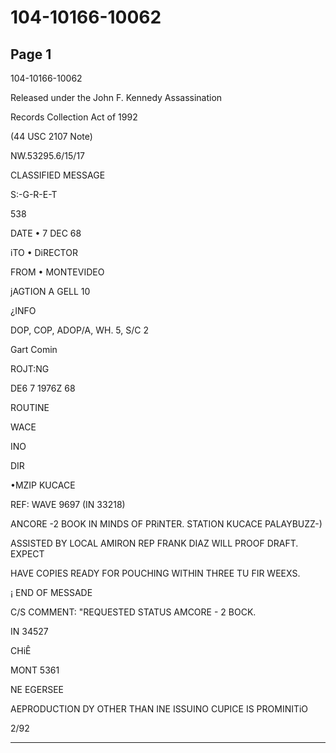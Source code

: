 # 104-10166-10062

## Page 1

104-10166-10062

Released under the John F. Kennedy Assassination

Records Collection Act of 1992

(44 USC 2107 Note)

NW.53295.6/15/17

CLASSIFIED MESSAGE

S:-G-R-E-T

538

DATE • 7 DEC 68

iTO • DiRECTOR

FROM • MONTEVIDEO

jAGTION A GELL 10

¿INFO

DOP, COP, ADOP/A, WH. 5, S/C 2

Gart Comin

ROJT:NG

DE6 7 1976Z 68

ROUTINE

WACE

INO

DIR

•MZIP KUCACE

REF: WAVE 9697 (IN 33218)

ANCORE -2 BOOK IN MINDS OF PRiNTER. STATION KUCACE PALAYBUZZ-)

ASSISTED BY LOCAL AMIRON REP FRANK DIAZ WILL PROOF DRAFT. EXPECT

HAVE COPIES READY FOR POUCHING WITHIN THREE TU FIR WEEXS.

¡ END OF MESSADE

C/S COMMENT: "REQUESTED STATUS AMCORE - 2 BOCK.

IN 34527

CHiÊ

MONT 5361

NE EGERSEE

AEPRODUCTION DY OTHER THAN INE ISSUINO CUPICE IS PROMINITiO

2/92

---

